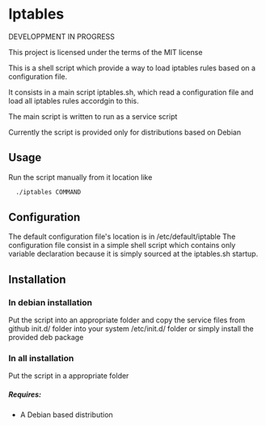 # Iptables

DEVELOPPMENT IN PROGRESS

This project is licensed under the terms of the MIT license

This is a shell script which provide a way to load iptables rules based on a configuration file.

It consists in a main script iptables.sh, which read a configuration file and load all iptables rules accordgin to this.

The main script is written to run as a service script

Currently the script is provided only for distributions based on Debian

## Usage

Run the script manually from it location like

```bash
  ./iptables COMMAND
```

## Configuration

The default configuration file's location is in /etc/default/iptable
The configuration file consist in a simple shell script which contains only variable declaration because it is simply sourced at the iptables.sh startup.


## Installation

### In debian installation

Put the script into an appropriate folder and copy the service files from github init.d/ folder into your system /etc/init.d/ folder
or simply install the provided deb package


### In all installation

Put the script in a appropriate folder


##### Requires:
  * A Debian based distribution
